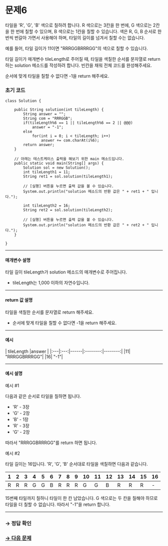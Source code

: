 # 문제6

타일을 'R', 'G', 'B' 색으로 칠하려 합니다. R 색으로는 3칸을 한 번에, G 색으로는 2칸을 한 번에 칠할 수 있으며, B 색으로는 1칸을 칠할 수 있습니다. 색은 R, G, B 순서로 한 번씩 번갈아 가면서 사용해야 하며, 타일의 길이를 넘겨서 칠할 수는 없습니다.

예를 들어, 타일 길이가 11이면 "RRRGGBRRRGG"의 색으로 칠할 수 있습니다.

타일 길이가 매개변수 tileLength로 주어질 때, 타일을 색칠한 순서를 문자열로 return하는 solution 메소드를 작성하려 합니다. 빈칸을 채워 전체 코드를 완성해주세요.

순서에 맞게 타일을 칠할 수 없다면 -1을 return 해주세요.

### 초기 코드

```
class Solution {

    public String solution(int tileLength) {
        String answer = "";
        String com = "RRRGGB";
        if(tileLength%6 == 1 || tileLength%6 == 2 || @@@)
            answer = "-1";
        else 
            for(int i = 0; i < tileLength; i++)
                answer += com.charAt(i%6);
        return answer;
    }

    // 아래는 테스트케이스 출력을 해보기 위한 main 메소드입니다.
    public static void main(String[] args) {
        Solution sol = new Solution();
        int tileLength1 = 11;
        String ret1 = sol.solution(tileLength1);

        // [실행] 버튼을 누르면 출력 값을 볼 수 있습니다.
        System.out.println("solution 메소드의 반환 값은 " + ret1 + " 입니다.");

        int tileLength2 = 16;
        String ret2 = sol.solution(tileLength2);

        // [실행] 버튼을 누르면 출력 값을 볼 수 있습니다.
        System.out.println("solution 메소드의 반환 값은 " + ret2 + " 입니다.");
    }
    
}
```

---

#### 매개변수 설명

타일 길이 tileLength가 solution 메소드의 매개변수로 주어집니다.

* tileLength는 1,000 이하의 자연수입니다.

---

#### return 값 설명
타일을 색칠한 순서를 문자열로 return 해주세요.

* 순서에 맞게 타일을 칠할 수 없다면 -1을 return 해주세요.

---

#### 예시

| tileLength |answer |
|:---|:---:|------|:--------:|--------:|
|11| "RRRGGBRRRGG"|
|16| "-1"|

---

#### 예시 설명

예시 #1

다음과 같은 순서로 타일을 칠하면 됩니다.

* 'R' - 3장
* 'G' - 2장
* 'B' - 1장
* 'R' - 3장
* 'G' - 2장

따라서 "RRRGGBRRRGG"를 return 하면 됩니다.

예시 #2

타일 길이는 16입니다.
'R', 'G', 'B' 순서대로 타일을 색칠하면 다음과 같습니다.


| 1 | 2 | 3 | 4 | 5 | 6 | 7 | 8 | 9 | 10 | 11 | 12 | 13 | 14 | 15 | 16 |
|---|---|---|---|---|---|---|---|---|----|----|----|----|----|----|----|
| R | R | R | G | G | B | R | R | R | G  | G  | B  | R  | R  | R  | -  |

15번째 타일까지 칠하니 타일이 한 칸 남았습니다. G 색으로는 두 칸을 칠해야 하므로 타일을 더 칠할 수 없습니다. 따라서 "-1"을 return 합니다.

---

### → 정답 확인

### [→ 다음 문제](https://github.com/tnehf18/cosPro/blob/main/java/ex_2nd/ex_2nd_03/no_07/desc_07.md "cosPro 2급 Java 3차 7번 문제")
